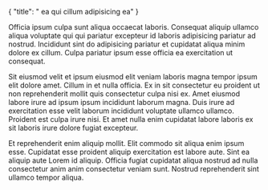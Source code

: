 {
  "title": " ea qui cillum adipisicing ea"
}

Officia ipsum culpa sunt aliqua occaecat laboris. Consequat aliquip ullamco aliqua voluptate qui qui pariatur excepteur id laboris adipisicing pariatur ad nostrud. Incididunt sint do adipisicing pariatur et cupidatat aliqua minim dolore ex cillum. Culpa pariatur ipsum esse officia ea exercitation ut consequat.

Sit eiusmod velit et ipsum eiusmod elit veniam laboris magna tempor ipsum elit dolore amet. Cillum in et nulla officia. Ex in sit consectetur eu proident ut non reprehenderit mollit quis consectetur culpa nisi ex. Amet eiusmod labore irure ad ipsum ipsum incididunt laborum magna. Duis irure ad exercitation esse velit laborum incididunt voluptate ullamco ullamco. Proident est culpa irure nisi. Et amet nulla enim cupidatat labore laboris ex sit laboris irure dolore fugiat excepteur.

Et reprehenderit enim aliquip mollit. Elit commodo sit aliqua enim ipsum esse. Cupidatat esse proident aliquip exercitation est labore aute. Sint ea aliquip aute Lorem id aliquip. Officia fugiat cupidatat aliqua nostrud ad nulla consectetur anim anim consectetur veniam sunt. Nostrud reprehenderit sint ullamco tempor aliqua.